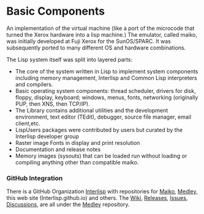 # Basic Components

An implementation of the virtual machine (like a port of the microcode that turned the Xerox hardware into a lisp machine.) The emulator, called maiko, was initially developed at Fuji Xerox for the SunOS/SPARC. It was subsequently ported to many different OS and hardware combinations.

The Lisp system itself was split into layered parts:

* The core of the system written in Lisp to implement system components including memory management, Interlisp and Common Lisp interpreters and compilers.
* Basic operating system components: thread scheduler, drivers for disk, floppy, display, keyboard; windows, menus, fonts, networking (originally PUP, then XNS, then TCP/IP).
* The Library contains additional utilities and the development environment, text editor (TEdit), debugger, source file manager, email client,etc.
* LispUsers packages were contributed by users but curated by the Interlisp developer group
* Raster image Fonts in display and print resolution
* Documentation and release notes
* Memory images (sysouts) that can be loaded run without loading or compiling anything other than compatible maiko.

### GitHub Integration

There is a GitHub Organization [Interlisp](https://github.com/interlisp) with repositories for [Maiko](https://github.com/interlisp/maiko), [Medley](https://github.com/interlisp/medley), this web site (Interlisp.github.io) and others. The [Wiki](https://github.com/interlisp/medley/wiki), [Releases](https://github.com/interlisp/medley/releases), [Issues](https://github.com/interlisp/medley/issues), [Discussions](https://github.com/interlisp/medley/discussions), are all under the [Medley](https://github.com/interlisp/medley) repository.
